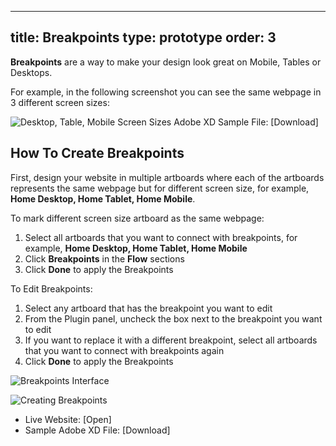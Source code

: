 
---
title: Breakpoints
type: prototype
order: 3
---
**Breakpoints** are a way to make your design look great on Mobile, Tables or Desktops.

For example, in the following screenshot you can see the same webpage in 3 different screen sizes:

![Desktop, Table, Mobile Screen Sizes](http://f.cl.ly/items/083r1n3B1w0N0M1Z002B/[999cb7e58023ed879117ab45e02305cb]_Breakpoints%20example.png)
Adobe XD Sample File: [Download]

## How To Create Breakpoints

First, design your website in multiple artboards where each of the artboards represents the same webpage but for different screen size, for example, **Home Desktop, Home Tablet, Home Mobile**.


To mark different screen size artboard as the same webpage:

1. Select all artboards that you want to connect with breakpoints, for example, **Home Desktop, Home Tablet, Home Mobile**
2. Click **Breakpoints** in the **Flow** sections
3. Click **Done** to apply the Breakpoints

To Edit Breakpoints:
1. Select any artboard that has the breakpoint you want to edit
2. From the Plugin panel, uncheck the box next to the breakpoint you want to edit
3. If you want to replace it with a different breakpoint, select all artboards that you want to connect with breakpoints again
4. Click **Done** to apply the Breakpoints



![Breakpoints Interface](http://f.cl.ly/items/2U2r3d173Y2q1l1c1v2d/Breakpoints.png)

![Creating Breakpoints](http://f.cl.ly/items/021h2P400r3q1R093T2x/[6bebb77359d2f499eb7f0c2323afa0b5]_Breakpoints.gif)
* Live Website: [Open]
* Sample Adobe XD File: [Download]
